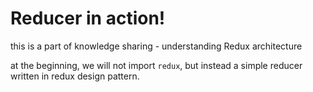 # Reducer in action!

this is a part of knowledge sharing - understanding Redux architecture

at the beginning, we will not import `redux`, but instead a simple reducer written in redux design pattern.
